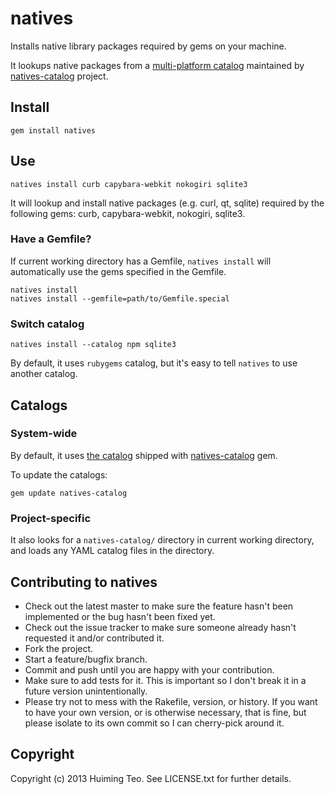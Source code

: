 # natives

Installs native library packages required by gems on your machine.

It lookups native packages from a [multi-platform  catalog](https://github.com/teohm/natives-catalog/blob/master/catalogs/rubygems.yaml) maintained by [natives-catalog](https://github.com/teohm/natives-catalog) project.

## Install

```
gem install natives
```

## Use
```
natives install curb capybara-webkit nokogiri sqlite3
```
It will lookup and install native packages (e.g. curl, qt, sqlite) required by the following gems: curb, capybara-webkit, nokogiri, sqlite3.


### Have a Gemfile?
If current working directory has a Gemfile, `natives install` will automatically use the gems specified in the Gemfile.

```
natives install
natives install --gemfile=path/to/Gemfile.special
```

### Switch catalog

```
natives install --catalog npm sqlite3
```
By default, it uses `rubygems` catalog, but it's easy to tell `natives` to use another catalog.

## Catalogs

### System-wide

By default, it uses [the catalog](https://github.com/teohm/natives-catalog/blob/master/catalogs/rubygems.yaml) shipped with [natives-catalog](https://github.com/teohm/natives-catalog) gem.

To update the catalogs:

```
gem update natives-catalog
```

### Project-specific

It also looks for a `natives-catalog/` directory in current working directory, and loads any YAML catalog files in the directory.


## Contributing to natives

* Check out the latest master to make sure the feature hasn't been implemented or the bug hasn't been fixed yet.
* Check out the issue tracker to make sure someone already hasn't requested it and/or contributed it.
* Fork the project.
* Start a feature/bugfix branch.
* Commit and push until you are happy with your contribution.
* Make sure to add tests for it. This is important so I don't break it in a future version unintentionally.
* Please try not to mess with the Rakefile, version, or history. If you want to have your own version, or is otherwise necessary, that is fine, but please isolate to its own commit so I can cherry-pick around it.

## Copyright

Copyright (c) 2013 Huiming Teo. See LICENSE.txt for
further details.

